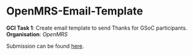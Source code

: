 # OpenMRS-Email-Template
**GCI Task 1**: Create email template to send Thanks for GSoC participants.
<br>
**Organisation**: *OpenMRS*

Submission can be found [here](https://rish-16.github.io/OpenMRS-Email-Template/).